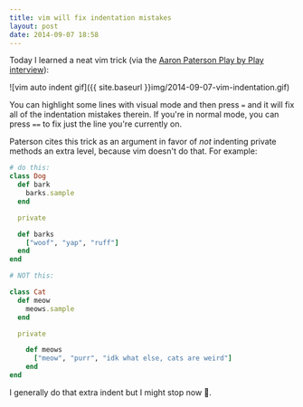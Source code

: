 ```yaml
---
title: vim will fix indentation mistakes
layout: post
date: 2014-09-07 18:58
---
```


Today I learned a neat vim trick (via the [Aaron Paterson Play by Play interview](http://beta.pluralsight.com/courses/play-by-play-aaron-patterson)):

![vim auto indent gif]({{ site.baseurl }}img/2014-09-07-vim-indentation.gif)

You can highlight some lines with visual mode and then press `=` and it will fix all of the indentation mistakes therein. If you're in normal mode, you can press `==` to fix just the line you're currently on.

Paterson cites this trick as an argument in favor of *not* indenting private methods an extra level, because vim doesn't do that. For example:

```ruby
# do this:
class Dog
  def bark
    barks.sample
  end

  private

  def barks
    ["woof", "yap", "ruff"]
  end
end

# NOT this:

class Cat
  def meow
    meows.sample
  end

  private

    def meows
      ["meow", "purr", "idk what else, cats are weird"]
    end
end
```

I generally do that extra indent but I might stop now :leaves:.

